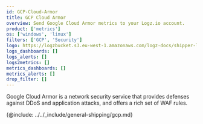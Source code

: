 ```yaml
---
id: GCP-Cloud-Armor
title: GCP Cloud Armor
overview: Send Google Cloud Armor metrics to your Logz.io account.
product: ['metrics']
os: ['windows', 'linux']
filters: ['GCP', 'Security']
logo: https://logzbucket.s3.eu-west-1.amazonaws.com/logz-docs/shipper-logos/cloudarmor.png
logs_dashboards: []
logs_alerts: []
logs2metrics: []
metrics_dashboards: []
metrics_alerts: []
drop_filter: []
---
```




Google Cloud Armor is a network security service that provides defenses against DDoS and application attacks, and offers a rich set of WAF rules.  


{@include: ../../_include/general-shipping/gcp.md}  
